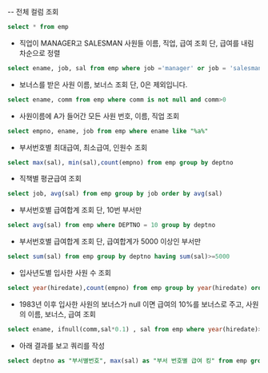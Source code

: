
-- 전체 컬럼 조회
```sql
select * from emp
```
- 직업이 MANAGER고 SALESMAN 사원들 이름, 직업, 급여 조회 단, 급여를 내림차순으로 정렬
```sql
select ename, job, sal from emp where job ='manager' or job = 'salesman' order by sal desc 
```
- 보너스를 받은 사원 이름, 보너스 조회 단, 0은 제외입니다.
```sql
select ename, comm from emp where comm is not null and comm>0
```
- 사원이름에 A가 들어간 모든 사원 번호, 이름, 직업 조회
```sql
select empno, ename, job from emp where ename like "%a%"
```
- 부서번호별 최대급여, 최소급여, 인원수 조회
```sql
select max(sal), min(sal),count(empno) from emp group by deptno
```
- 직책별 평균급여 조회
```sql
select job, avg(sal) from emp group by job order by avg(sal)
```
- 부서번호별 급여합계 조회 단, 10번 부서만
```sql
select avg(sal) from emp where DEPTNO = 10 group by deptno 
```
- 부서번호별 급여합계 조회 단, 급여합계가 5000 이상인 부서만
```sql
select sum(sal) from emp group by deptno having sum(sal)>=5000
```
- 입사년도별 입사한 사원 수 조회
```sql
select year(hiredate),count(empno) from emp group by year(hiredate) order by year(HIREDATE)
```
- 1983년 이후 입사한 사원의 보너스가 null 이면 급여의 10%를 보너스로 주고, 사원의 이름, 보너스, 급여 조회
```sql
select ename, ifnull(comm,sal*0.1) , sal from emp where year(hiredate)>1983
```
- 아래 결과를 보고 쿼리를 작성
```sql
select deptno as "부서별번호", max(sal) as "부서 번호별 급여 킹" from emp group by deptno
```
